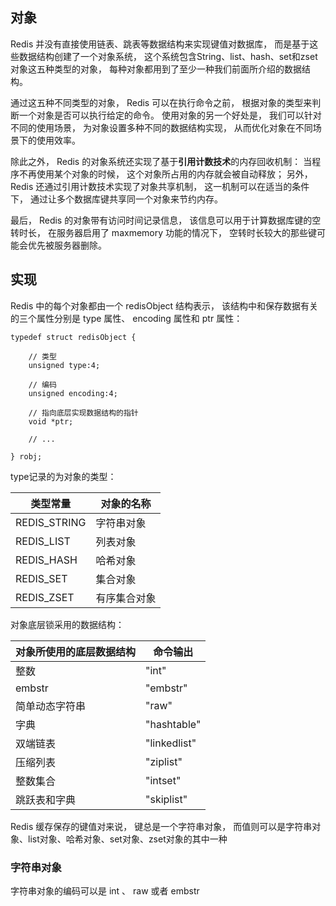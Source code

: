 ## 对象
Redis 并没有直接使用链表、跳表等数据结构来实现键值对数据库， 而是基于这些数据结构创建了一个对象系统， 这个系统包含String、list、hash、set和zset对象这五种类型的对象， 每种对象都用到了至少一种我们前面所介绍的数据结构。

通过这五种不同类型的对象， Redis 可以在执行命令之前， 根据对象的类型来判断一个对象是否可以执行给定的命令。 使用对象的另一个好处是， 我们可以针对不同的使用场景， 为对象设置多种不同的数据结构实现， 从而优化对象在不同场景下的使用效率。

除此之外， Redis 的对象系统还实现了基于**引用计数技术**的内存回收机制： 当程序不再使用某个对象的时候， 这个对象所占用的内存就会被自动释放； 另外， Redis 还通过引用计数技术实现了对象共享机制， 这一机制可以在适当的条件下， 通过让多个数据库键共享同一个对象来节约内存。

最后， Redis 的对象带有访问时间记录信息， 该信息可以用于计算数据库键的空转时长， 在服务器启用了 maxmemory 功能的情况下， 空转时长较大的那些键可能会优先被服务器删除。

## 实现
Redis 中的每个对象都由一个 redisObject 结构表示， 该结构中和保存数据有关的三个属性分别是 type 属性、 encoding 属性和 ptr 属性：
```
typedef struct redisObject {

    // 类型
    unsigned type:4;

    // 编码
    unsigned encoding:4;

    // 指向底层实现数据结构的指针
    void *ptr;

    // ...

} robj;
```

type记录的为对象的类型：

| 类型常量 | 对象的名称 |
| ----    | ---- | 
| REDIS_STRING|	字符串对象|
| REDIS_LIST|	列表对象|
| REDIS_HASH|	哈希对象|
| REDIS_SET	|集合对象|
| REDIS_ZSET|	有序集合对象|

对象底层锁采用的数据结构：

|对象所使用的底层数据结构|命令输出|
|----|----|
|整数|"int"|
|embstr|"embstr"|
|简单动态字符串|"raw"|
|字典|"hashtable"|
|双端链表|"linkedlist"|
|压缩列表|"ziplist"|
|整数集合|"intset"|
|跳跃表和字典|"skiplist"|
    
Redis 缓存保存的键值对来说， 键总是一个字符串对象， 而值则可以是字符串对象、list对象、哈希对象、set对象、zset对象的其中一种

### 字符串对象
字符串对象的编码可以是 int 、 raw 或者 embstr
